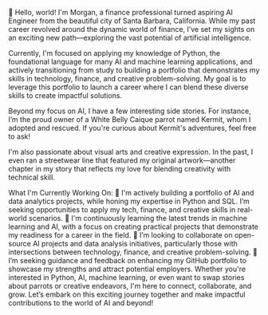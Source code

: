 👋 Hello, world! I'm Morgan, a finance professional turned aspiring AI Engineer from the beautiful city of Santa Barbara, California. While my past career revolved around the dynamic world of finance, I’ve set my sights on an exciting new path—exploring the vast potential of artificial intelligence.

Currently, I'm focused on applying my knowledge of Python, the foundational language for many AI and machine learning applications, and actively transitioning from study to building a portfolio that demonstrates my skills in technology, finance, and creative problem-solving. My goal is to leverage this portfolio to launch a career where I can blend these diverse skills to create impactful solutions.

Beyond my focus on AI, I have a few interesting side stories. For instance, I’m the proud owner of a White Belly Caique parrot named Kermit, whom I adopted and rescued. If you're curious about Kermit's adventures, feel free to ask!

I'm also passionate about visual arts and creative expression. In the past, I even ran a streetwear line that featured my original artwork—another chapter in my story that reflects my love for blending creativity with technical skill.

What I'm Currently Working On:
🔭 I'm actively building a portfolio of AI and data analytics projects, while honing my expertise in Python and SQL. I’m seeking opportunities to apply my tech, finance, and creative skills in real-world scenarios.
🌱 I'm continuously learning the latest trends in machine learning and AI, with a focus on creating practical projects that demonstrate my readiness for a career in the field.
👯 I’m looking to collaborate on open-source AI projects and data analysis initiatives, particularly those with intersections between technology, finance, and creative problem-solving.
🤔 I’m seeking guidance and feedback on enhancing my GitHub portfolio to showcase my strengths and attract potential employers.
Whether you're interested in Python, AI, machine learning, or even want to swap stories about parrots or creative endeavors, I'm here to connect, collaborate, and grow. Let’s embark on this exciting journey together and make impactful contributions to the world of AI and beyond!
